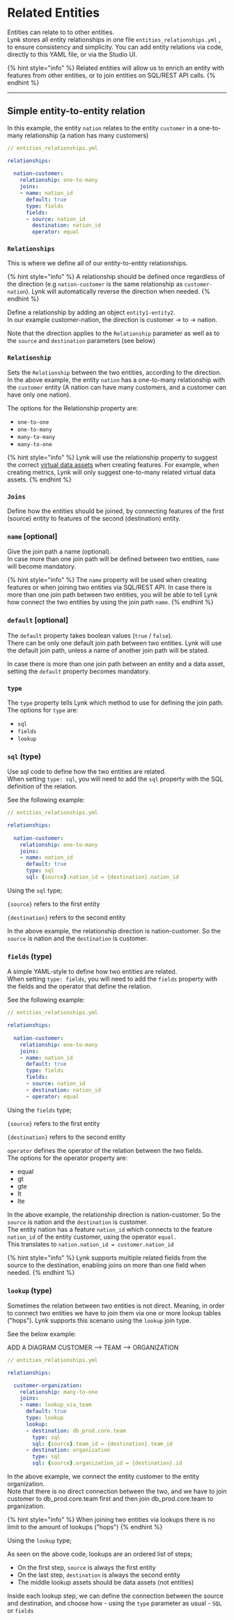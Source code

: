 # Related Entities

Entities can relate to to other entities. \
Lynk stores all entity relationships in one file `entities_relationships.yml` , to ensure consistency and simplicity. You can add entity relations via code, directly to this YAML file, or via the Studio UI.

{% hint style="info" %}
Related entities will allow us to enrich an entity with features from other entities, or to join  entities on SQL/REST API calls.
{% endhint %}

***

## Simple entity-to-entity relation

In this example, the entity `nation` relates to the entity `customer` in a one-to-many relationship (a nation has many customers)

```yaml
// entities_relationships.yml

relationships:
  
  nation-customer:
    relationship: one-to-many
    joins:
    - name: nation_id
      default: true
      type: fields
      fields:
      - source: nation_id
        destination: nation_id
        operator: equal
```

### `Relationships`

This is where we define all of our entity-to-entity relationships.&#x20;

{% hint style="info" %}
A relationship should be defined once regardless of the direction (e.g `nation-customer` is the same relationship as `customer-nation`). Lynk will automatically reverse the direction when needed.
{% endhint %}

Define a relationship by adding an object `entity1-entity2`. \
In our example customer-nation, the direction is customer -> to -> nation.&#x20;

Note that the direction applies to the `Relationship` parameter as well as to the `source` and `destination` parameters (see below)

### `Relationship`

Sets the `Relationship` between the two entities, according to the direction. In the above example, the entity `nation` has a one-to-many relationship with the `customer` entity (A nation can have many customers, and a customer can have only one nation).

The options for the Relationship property are:

* `one-to-one`
* `one-to-many`
* `many-to-many`
* `many-to-one`

{% hint style="info" %}
Lynk will use the relationship property to suggest the correct [virtual data assets](broken-reference) when creating features. For example, when creating metrics, Lynk will only suggest one-to-many related virtual data assets.
{% endhint %}

### `Joins`

Define how the entities should be joined, by connecting features of the first (source) entity to features of the second (destination) entity.

### **`name` \[optional]**

Give the join path a name (optional).\
In case more than one join path will be defined between two entities, `name` will become mandatory.

{% hint style="info" %}
The `name` property will be used when creating features or when joining two entities via  SQL/REST API. In case there is more than one join path between two entities, you will be able to tell Lynk how connect the two entities by using the join path `name`.
{% endhint %}

### **`default` \[optional]**

The `default` property takes boolean values (`true` / `false`).\
There can be only one default join path between two entities. Lynk will use the default join path, unless a name of another join path will be stated.

In case there is more than one join path between an entity and a data asset, setting the `default` property becomes mandatory.

### `type`

The `type` property tells Lynk which method to use for defining the join path.\
The options for `type` are:

* `sql`
* `fields`
* `lookup`

### `sql` (type)

Use sql code to define how the two entities are related.\
When setting `type: sql`, you will need to add the `sql` property with the SQL definition of the relation. &#x20;

See the following example:

```yaml
// entities_relationships.yml

relationships:
  
  nation-customer:
    relationship: one-to-many
    joins:
    - name: nation_id
      default: true
      type: sql
      sql: {source}.nation_id = {destination}.nation_id
```

Using the `sql` type;

`{source}` refers to the first entity

`{destination}` refers to the second entity

In the above example, the relationship direction is nation-customer. So the `source` is nation and the `destination` is customer.

### `fields` (type)

A simple YAML-style to define how two entities are related.\
When setting `type: fields`, you will need to add the `fields` property with the fields and the operator that define the relation.

See the following example:

```yaml
// entities_relationships.yml

relationships:
  
  nation-customer:
    relationship: one-to-many
    joins:
    - name: nation_id
      default: true
      type: fields
      fields: 
      - source: nation_id
      - destination: nation_id
      - operator: equal
```

Using the `fields` type;

`{source}` refers to the first entity

`{destination}` refers to the second entity

`operator` defines the operator of the relation between the two fields. \
The options for the operator property are:

* equal
* gt
* gte
* lt
* lte

In the above example, the relationship direction is nation-customer. So the `source` is nation and the `destination` is customer.\
The entity nation has a feature `nation_id` which connects to the feature `nation_id` of the entity customer,  using the operator `equal.` \
This translates to `nation.nation_id = customer.nation_id`

{% hint style="info" %}
Lynk supports multiple related fields from the source to the destination, enabling joins on more than one field when needed.
{% endhint %}

### `lookup` (type)

Sometimes the relation between two entities is not direct. Meaning, in order to connect two entities we have to join them via one or more lookup tables ("hops").  Lynk supports this scenario using the `lookup` join type.&#x20;

See the below example:

ADD A DIAGRAM CUSTOMER --> TEAM --> ORGANIZATION

```yaml
// entities_relationships.yml

relationships:

  customer-organization:
    relationship: many-to-one
    joins:
    - name: lookup_via_team
      default: true
      type: lookup
      lookup:
      - destination: db_prod.core.team
        type: sql
        sql: {source}.team_id = {destination}.team_id
      - destination: organization
        type: sql
        sql: {source}.organization_id = {destination}.id
```

In the above example, we connect the entity customer to the entity organization. \
Note that there is no direct connection between the two, and we have to join customer to db\_prod.core.team first and then join db\_prod.core.team to prganization.

{% hint style="info" %}
When joining two entities via lookups there is no limit to the amount of lookups ("hops")
{% endhint %}

Using the `lookup` type;

As seen on the above code, lookups are an ordered list of steps;

* On the first step, `source` is always the first entity
* On the last step, `destination` is always the second entity
* The middle lookup assets should be data assets (not entities)

Inside each lookup step, we can define the connection between the source and destination, and choose how - using the `type` parameter as usual -  `SQL` or `fields`
